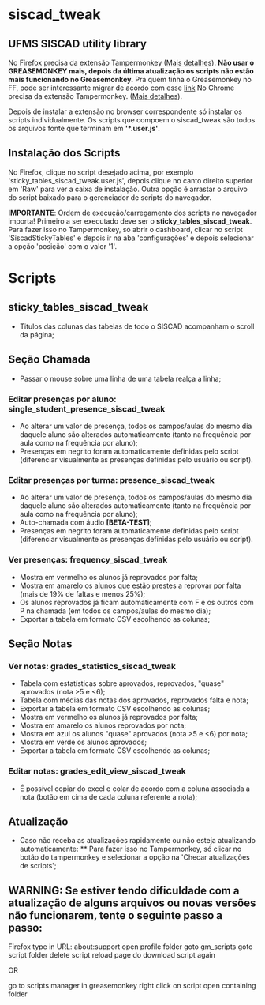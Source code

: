 # siscad_tweak
## UFMS SISCAD utility library

No Firefox precisa da extensão Tampermonkey ([Mais detalhes](https://addons.mozilla.org/pt-BR/firefox/addon/tampermonkey/)).
**Não usar o GREASEMONKEY mais, depois da última atualização os scripts não estão mais funcionando no Greasemonkey.**
Pra quem tinha o Greasemonkey no FF, pode ser interessante migrar de acordo com esse [link](https://stackoverflow.com/questions/47317983/how-to-transfer-all-greasemonkey-userscripts-to-tampermonkey-on-firefox-57)
No Chrome precisa da extensão Tampermonkey. ([Mais detalhes](https://tugatech.com.pt/t12232-dica-como-instalar-scripts-no-google-chrome)).

Depois de instalar a extensão no browser correspondente só instalar os scripts individualmente.
Os scripts que compoem o siscad_tweak são todos os arquivos fonte que terminam em **'*.user.js'**.

## Instalação dos Scripts

No Firefox, clique no script desejado acima, por exemplo 'sticky_tables_siscad_tweak.user.js', depois clique no canto direito superior em 'Raw' para ver a caixa de instalação.
Outra opção é arrastar o arquivo do script baixado para o gerenciador de scripts do navegador.

**IMPORTANTE**: Ordem de execução/carregamento dos scripts no navegador importa! Primeiro a ser executado deve ser o **sticky_tables_siscad_tweak**.
Para fazer isso no Tampermonkey, só abrir o dashboard, clicar no script 'SiscadStickyTables' e depois ir na aba 'configurações' e depois selecionar a opção 'posição' com o valor '1'.

# Scripts

## sticky_tables_siscad_tweak
* Titulos das colunas das tabelas de todo o SISCAD acompanham o scroll da página;

## Seção Chamada
* Passar o mouse sobre uma linha de uma tabela realça a linha;

### Editar presenças por aluno: single_student_presence_siscad_tweak 
* Ao alterar um valor de presença, todos os campos/aulas do mesmo dia daquele aluno são alterados automaticamente (tanto na frequência por aula como na frequência por aluno);
* Presenças em negrito foram automaticamente definidas pelo script (diferenciar visualmente as presenças definidas pelo usuário ou script).

### Editar presenças por turma: presence_siscad_tweak
* Ao alterar um valor de presença, todos os campos/aulas do mesmo dia daquele aluno são alterados automaticamente (tanto na frequência por aula como na frequência por aluno);
* Auto-chamada com áudio **[BETA-TEST]**;
* Presenças em negrito foram automaticamente definidas pelo script (diferenciar visualmente as presenças definidas pelo usuário ou script).

### Ver presenças: frequency_siscad_tweak

* Mostra em vermelho os alunos já reprovados por falta;
* Mostra em amarelo os alunos que estão prestes a reprovar por falta (mais de 19% de faltas e menos 25%);
* Os alunos reprovados já ficam automaticamente com F e os outros com P na chamada (em todos os campos/aulas do mesmo dia);
* Exportar a tabela em formato CSV escolhendo as colunas;

## Seção Notas

### Ver notas: grades_statistics_siscad_tweak
* Tabela com estatísticas sobre aprovados, reprovados, "quase" aprovados (nota >5 e <6);
* Tabela com médias das notas dos aprovados, reprovados falta e nota;
* Exportar a tabela em formato CSV escolhendo as colunas;
* Mostra em vermelho os alunos já reprovados por falta;
* Mostra em amarelo os alunos reprovados por nota;
* Mostra em azul os alunos "quase" aprovados (nota >5 e <6) por nota;
* Mostra em verde os alunos aprovados;
* Exportar a tabela em formato CSV escolhendo as colunas;

### Editar notas: grades_edit_view_siscad_tweak
* É possível copiar do excel e colar de acordo com a coluna associada a nota (botão em cima de cada coluna referente a nota);

## Atualização

* Caso não receba as atualizações rapidamente ou não esteja atualizando automaticamente: 
** Para fazer isso no Tampermonkey, só clicar no botão do tampermonkey e selecionar a opção  na 'Checar atualizações de scripts';

## WARNING: Se  estiver tendo dificuldade com a atualização de alguns arquivos ou novas versões não funcionarem, tente o seguinte passo a passo:

Firefox
type in URL: about:support
open profile folder
goto gm_scripts
goto script folder
delete script
reload page do download script again


OR

go to scripts manager in greasemonkey
right click on script
open containing folder
